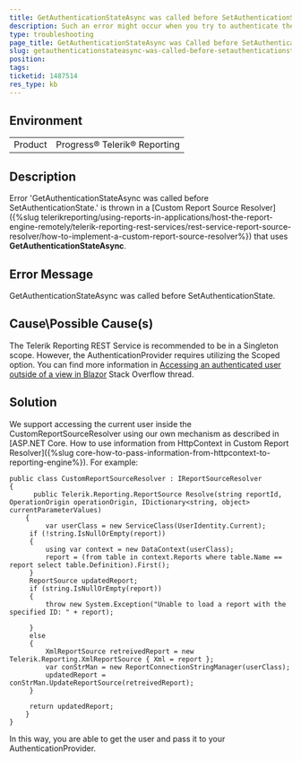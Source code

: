 ```yaml
---
title: GetAuthenticationStateAsync was called before SetAuthenticationState
description: Such an error might occur when you try to authenticate the REST service 
type: troubleshooting
page_title: GetAuthenticationStateAsync was Called before SetAuthenticationState
slug: getauthenticationstateasync-was-called-before-setauthenticationstate
position: 
tags: 
ticketid: 1487514
res_type: kb
---
```


## Environment
<table>
	<tbody>
		<tr>
			<td>Product</td>
			<td>Progress® Telerik® Reporting</td>
		</tr>
	</tbody>
</table>


## Description

Error 'GetAuthenticationStateAsync was called before SetAuthenticationState.' is thrown in a [Custom Report Source Resolver]({%slug telerikreporting/using-reports-in-applications/host-the-report-engine-remotely/telerik-reporting-rest-services/rest-service-report-source-resolver/how-to-implement-a-custom-report-source-resolver%}) that uses **GetAuthenticationStateAsync**.

## Error Message
GetAuthenticationStateAsync was called before SetAuthenticationState.

## Cause\Possible Cause(s)
The Telerik Reporting REST Service is recommended to be in a Singleton scope. However, the AuthenticationProvider requires utilizing the Scoped option. You can find more information in [Accessing an authenticated user outside of a view in Blazor](https://stackoverflow.com/questions/59744356/accessinging-an-authenticated-user-outside-of-a-view-in-blazor) Stack Overflow thread.

## Solution
We support accessing the current user inside the CustomReportSourceResolver using our own mechanism as described in [ASP.NET Core. How to use information from HttpContext in Custom Report Resolver]({%slug core-how-to-pass-information-from-httpcontext-to-reporting-engine%}). For example:

````Csharp
public class CustomReportSourceResolver : IReportSourceResolver
{
      public Telerik.Reporting.ReportSource Resolve(string reportId, OperationOrigin operationOrigin, IDictionary<string, object> currentParameterValues)
	{
		 var userClass = new ServiceClass(UserIdentity.Current);
	 if (!string.IsNullOrEmpty(report))
	 {
	     using var context = new DataContext(userClass);
	     report = (from table in context.Reports where table.Name == report select table.Definition).First();
	 }
	 ReportSource updatedReport;
	 if (string.IsNullOrEmpty(report))
	 {
	     throw new System.Exception("Unable to load a report with the specified ID: " + report);

	 }
	 else
	 {
	     XmlReportSource retreivedReport = new Telerik.Reporting.XmlReportSource { Xml = report };
	     var conStrMan = new ReportConnectionStringManager(userClass);
	     updatedReport = conStrMan.UpdateReportSource(retreivedReport);
	 }

	 return updatedReport;
	}
}
````



In this way, you are able to get the user and pass it to your AuthenticationProvider.
